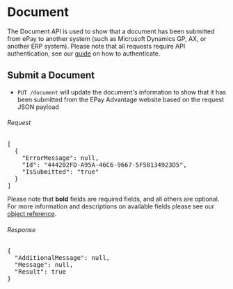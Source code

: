 Document
============

The Document API is used to show that a document has been submitted from ePay to another system (such as Microsoft Dynamics GP, AX, or another ERP system). Please note that all requests require API authentication, see our [guide](Token.md) on how to authenticate.

Submit a Document
--------------------

* `PUT /document` will update the document's information to show that it has been submitted from the EPay Advantage website based on the request JSON payload

###### Request
<pre>
[
  {
    "ErrorMessage": null,
    "Id": "444202FD-A95A-46C6-9667-5F58134923D5",
    "IsSubmitted": "true"
  }
]
</pre>

Please note that **bold** fields are required fields, and all others are optional. For more information and descriptions on available fields please see our [object reference](../Objects/Document.md).

###### Response
<pre>
{
  "AdditionalMessage": null,
  "Message": null,
  "Result": true
}
</pre>


